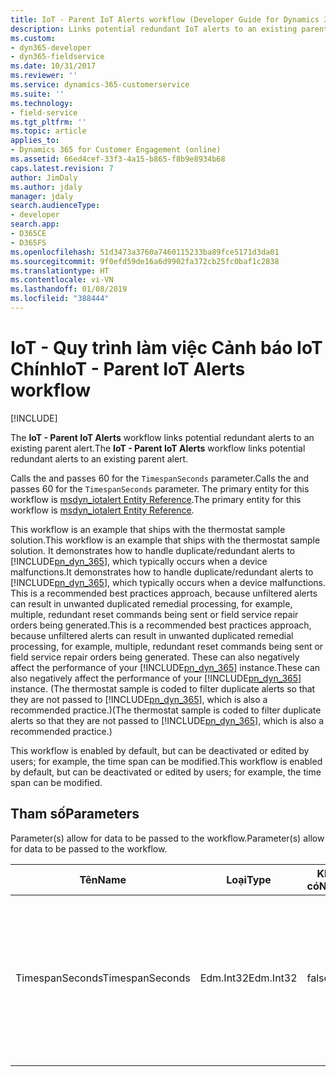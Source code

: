 ```yaml
---
title: IoT - Parent IoT Alerts workflow (Developer Guide for Dynamics 365 for Customer Engagement) | MicrosoftDocs
description: Links potential redundant IoT alerts to an existing parent alert.
ms.custom:
- dyn365-developer
- dyn365-fieldservice
ms.date: 10/31/2017
ms.reviewer: ''
ms.service: dynamics-365-customerservice
ms.suite: ''
ms.technology:
- field-service
ms.tgt_pltfrm: ''
ms.topic: article
applies_to:
- Dynamics 365 for Customer Engagement (online)
ms.assetid: 66ed4cef-33f3-4a15-b865-f8b9e8934b68
caps.latest.revision: 7
author: JimDaly
ms.author: jdaly
manager: jdaly
search.audienceType:
- developer
search.app:
- D365CE
- D365FS
ms.openlocfilehash: 51d3473a3760a7460115233ba89fce5171d3da01
ms.sourcegitcommit: 9f0efd59de16a6d9902fa372cb25fc0baf1c2838
ms.translationtype: HT
ms.contentlocale: vi-VN
ms.lasthandoff: 01/08/2019
ms.locfileid: "388444"
---
```

# <a name="iot---parent-iot-alerts-workflow"></a><span data-ttu-id="f3cc3-103">IoT - Quy trình làm việc Cảnh báo IoT Chính</span><span class="sxs-lookup"><span data-stu-id="f3cc3-103">IoT - Parent IoT Alerts workflow</span></span>

[!INCLUDE[](../../includes/cc_applies_to_update_9_0_0.md)]

<span data-ttu-id="f3cc3-104">The **IoT - Parent IoT Alerts** workflow links potential redundant alerts to an existing parent alert.</span><span class="sxs-lookup"><span data-stu-id="f3cc3-104">The **IoT - Parent IoT Alerts** workflow links potential redundant alerts to an existing parent alert.</span></span>  
  
 <span data-ttu-id="f3cc3-105">Calls the <xref href="Microsoft.Dynamics.CRM.msdyn_ParentIoTAlerts?text=msdyn_ParentIoTAlerts Action" /> and passes 60 for the `TimespanSeconds` parameter.</span><span class="sxs-lookup"><span data-stu-id="f3cc3-105">Calls the <xref href="Microsoft.Dynamics.CRM.msdyn_ParentIoTAlerts?text=msdyn_ParentIoTAlerts Action" /> and passes 60 for the `TimespanSeconds` parameter.</span></span> <span data-ttu-id="f3cc3-106">The primary entity for this workflow is [msdyn_iotalert Entity Reference](../../developer/entities/msdyn_iotalert.md).</span><span class="sxs-lookup"><span data-stu-id="f3cc3-106">The primary entity for this workflow is [msdyn_iotalert Entity Reference](../../developer/entities/msdyn_iotalert.md).</span></span>  
  
 <span data-ttu-id="f3cc3-107">This workflow is an example that ships with the thermostat sample solution.</span><span class="sxs-lookup"><span data-stu-id="f3cc3-107">This workflow is an example that ships with the thermostat sample solution.</span></span> <span data-ttu-id="f3cc3-108">It demonstrates how to handle duplicate/redundant alerts to [!INCLUDE[pn_dyn_365](../../includes/pn-dyn-365.md)], which typically occurs when a device malfunctions.</span><span class="sxs-lookup"><span data-stu-id="f3cc3-108">It demonstrates how to handle duplicate/redundant alerts to [!INCLUDE[pn_dyn_365](../../includes/pn-dyn-365.md)], which typically occurs when a device malfunctions.</span></span>  <span data-ttu-id="f3cc3-109">This is a recommended best practices approach, because unfiltered alerts can result in unwanted duplicated remedial processing, for example, multiple, redundant reset commands being sent or field service repair orders being generated.</span><span class="sxs-lookup"><span data-stu-id="f3cc3-109">This is a recommended best practices approach, because unfiltered alerts can result in unwanted duplicated remedial processing, for example, multiple, redundant reset commands being sent or field service repair orders being generated.</span></span> <span data-ttu-id="f3cc3-110">These can also negatively affect the performance of your [!INCLUDE[pn_dyn_365](../../includes/pn-dyn-365.md)] instance.</span><span class="sxs-lookup"><span data-stu-id="f3cc3-110">These can also negatively affect the performance of your [!INCLUDE[pn_dyn_365](../../includes/pn-dyn-365.md)] instance.</span></span> <span data-ttu-id="f3cc3-111">(The thermostat sample is coded to filter duplicate alerts so that they are not passed to [!INCLUDE[pn_dyn_365](../../includes/pn-dyn-365.md)], which is also a recommended practice.)</span><span class="sxs-lookup"><span data-stu-id="f3cc3-111">(The thermostat sample is coded to filter duplicate alerts so that they are not passed to [!INCLUDE[pn_dyn_365](../../includes/pn-dyn-365.md)], which is also a recommended practice.)</span></span>  
  
 <span data-ttu-id="f3cc3-112">This workflow is enabled by default, but can be deactivated or edited by users; for example, the time span can be modified.</span><span class="sxs-lookup"><span data-stu-id="f3cc3-112">This workflow is enabled by default, but can be deactivated or edited by users; for example, the time span can be modified.</span></span>  
  
<a name="bkmk_Parameters"></a>   
## <a name="parameters"></a><span data-ttu-id="f3cc3-113">Tham số</span><span class="sxs-lookup"><span data-stu-id="f3cc3-113">Parameters</span></span>  
 <span data-ttu-id="f3cc3-114">Parameter(s) allow for data to be passed to the workflow.</span><span class="sxs-lookup"><span data-stu-id="f3cc3-114">Parameter(s) allow for data to be passed to the workflow.</span></span>  
  
|<span data-ttu-id="f3cc3-115">Tên</span><span class="sxs-lookup"><span data-stu-id="f3cc3-115">Name</span></span>|<span data-ttu-id="f3cc3-116">Loại</span><span class="sxs-lookup"><span data-stu-id="f3cc3-116">Type</span></span>|<span data-ttu-id="f3cc3-117">Không có</span><span class="sxs-lookup"><span data-stu-id="f3cc3-117">Nullable</span></span>|<span data-ttu-id="f3cc3-118">Unicode</span><span class="sxs-lookup"><span data-stu-id="f3cc3-118">Unicode</span></span>|<span data-ttu-id="f3cc3-119">Mô tả</span><span class="sxs-lookup"><span data-stu-id="f3cc3-119">Description</span></span>|  
|----------|----------|--------------|-------------|-----------------|  
|<span data-ttu-id="f3cc3-120">TimespanSeconds</span><span class="sxs-lookup"><span data-stu-id="f3cc3-120">TimespanSeconds</span></span>|<span data-ttu-id="f3cc3-121">Edm.Int32</span><span class="sxs-lookup"><span data-stu-id="f3cc3-121">Edm.Int32</span></span>|<span data-ttu-id="f3cc3-122">false</span><span class="sxs-lookup"><span data-stu-id="f3cc3-122">false</span></span>||<span data-ttu-id="f3cc3-123">Determines the time window to consider when parenting (or suppressing) an alert, from 60 to 180 seconds.</span><span class="sxs-lookup"><span data-stu-id="f3cc3-123">Determines the time window to consider when parenting (or suppressing) an alert, from 60 to 180 seconds.</span></span>|
| | | | | |
